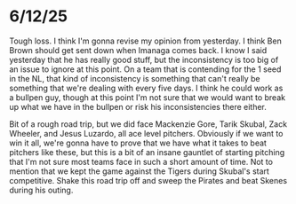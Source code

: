 # 6/12/25

Tough loss. I think I'm gonna revise my opinion from yesterday. I think Ben Brown should get sent down when Imanaga comes back. I know I said yesterday that he has really good stuff, but the inconsistency is too big of an issue to ignore at this point. On a team that is contending for the 1 seed in the NL, that kind of inconsistency is something that can't really be something that we're dealing with every five days. I think he could work as a bullpen guy, though at this point I'm not sure that we would want to break up what we have in the bullpen or risk his inconsistencies there either.

Bit of a rough road trip, but we did face Mackenzie Gore, Tarik Skubal, Zack Wheeler, and Jesus Luzardo, all ace level pitchers. Obviously if we want to win it all, we're gonna have to prove that we have what it takes to beat pitchers like these, but this is a bit of an insane gauntlet of starting pitching that I'm not sure most teams face in such a short amount of time. Not to mention that we kept the game against the Tigers during Skubal's start competitive. Shake this road trip off and sweep the Pirates and beat Skenes during his outing.